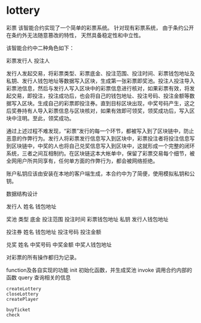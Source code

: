 # lottery

彩票
该智能合约实现了一个简单的彩票系统。 针对现有彩票系统， 由于条约公开在条约外无法随意篡改的特性， 天然具备稳定性和中立性。

该智能合约中二种角色如下：

彩票发行人
投注人


发行人发起交易，将彩票类型、彩票底金、投注范围、投注时间、彩票钱包地址及私钥、发行人钱包地址等数据写入区块，生成第一张彩票即奖池。投注人投注导入彩票池信息，然后与发行人写入区块中的彩票信息进行核对，如果彩票有效，将发起交易，即投注，投注成功后，也会将自己的钱包地址、投注号码、投注金额等数据写入区块。生成自己的彩票即投注券。直到目标区块出现，中奖号码产生，这之后奖券持有人导入彩票信息与区块核对，如果有效即可领奖，领奖成功后，写入区块中注明。至此，领奖成功。

通过上述过程不难发现，“彩票”发行的每一个环节，都被写入到了区块链中，防止恶意的作弊行为。发行人将彩票发行信息写入到区块中，彩票投注者将投注信息写到区块链中，中奖的人也将自己兑奖信息写入到区块中，这就形成一个完整的闭环系统，三者之间互相制约。在区块链这本大帐单中，保留了彩票交易每个细节，被全网用户所共同享有，任何单方面的作弊行为，都会被网络拒绝。

账户私钥应该由安装在本地的客户端生成，本合约中为了简便，使用模拟私钥和公钥。

数据结构设计

发行人
	姓名
	钱包地址

奖池
	类型
	底金
	投注范围
	投注时间
	彩票钱包地址
	私钥
	发行人钱包地址

投注券
	姓名
	钱包地址
	投注号码
	投注金额

兑奖
	姓名
	中奖号码
	中奖金额
	中奖人钱包地址

对彩票的所有操作都归为记录。


function及各自实现的功能
	init 初始化函数，并生成奖池
	invoke 调用合约内部的函数
	query 查询相关的信息

	createLottery
	closeLottery
	createPlayer

	buyTicket
	check
	








